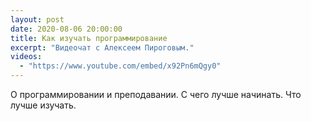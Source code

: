 ```yaml
---
layout: post
date: 2020-08-06 20:00:00
title: Как изучать программирование
excerpt: "Видеочат с Алексеем Пироговым."
videos:
  - "https://www.youtube.com/embed/x92Pn6mQgy0"
---
```


О программировании и преподавании. С чего лучше начинать. Что лучше изучать.
